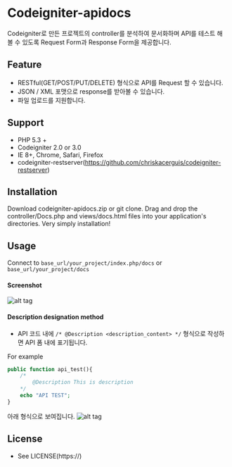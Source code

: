 # Codeigniter-apidocs

Codeigniter로 만든 프로젝트의 controller를 분석하여 문서화하며 API를 테스트 해 볼 수 있도록 Request Form과 Response Form을 제공합니다.

## Feature
+ RESTful(GET/POST/PUT/DELETE) 형식으로 API를 Request 할 수 있습니다. 
+ JSON / XML 포맷으로 response를 받아볼 수 있습니다.
+ 파일 업로드를 지원합니다.

## Support

+ PHP 5.3 +
+ Codeigniter 2.0 or 3.0
+ IE 8+, Chrome, Safari, Firefox
+ codeigniter-restserver(https://github.com/chriskacerguis/codeigniter-restserver)

## Installation

Download codeigniter-apidocs.zip or git clone. Drag and drop the controller/Docs.php and views/docs.html files into your application's directories. 
Very simply installation!

## Usage

Connect to `base_url/your_project/index.php/docs` or `base_url/your_project/docs`

#### Screenshot

![alt tag](https://cdn.rawgit.com/myartame/codeigniter-apidocs/develop/assets/img/docs_screenshot.png)

#### Description designation method

+ API 코드 내에 `/* @Description <description_content> */` 형식으로 작성하면 API 폼 내에 표기됩니다.

For example
```php
public function api_test(){
	/*
		@Description This is description 
	*/
	echo "API TEST";
}
```


아래 형식으로 보여집니다.
![alt tag](https://cdn.rawgit.com/myartame/codeigniter-apidocs/develop/assets/img/docs_screenshot.png)

## License

+ See LICENSE(https://)